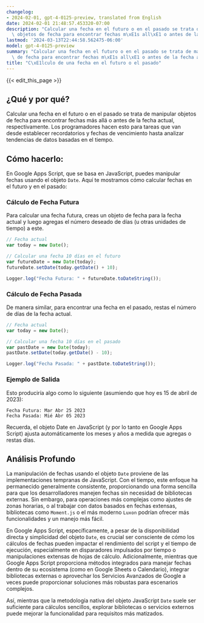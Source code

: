 ```yaml
---
changelog:
- 2024-02-01, gpt-4-0125-preview, translated from English
date: 2024-02-01 21:48:57.453320-07:00
description: "Calcular una fecha en el futuro o en el pasado se trata de manipular\
  \ objetos de fecha para encontrar fechas m\xE1s all\xE1 o antes de la fecha actual,\u2026"
lastmod: '2024-03-13T22:44:58.562475-06:00'
model: gpt-4-0125-preview
summary: "Calcular una fecha en el futuro o en el pasado se trata de manipular objetos\
  \ de fecha para encontrar fechas m\xE1s all\xE1 o antes de la fecha actual,\u2026"
title: "C\xE1lculo de una fecha en el futuro o el pasado"
---
```


{{< edit_this_page >}}

## ¿Qué y por qué?

Calcular una fecha en el futuro o en el pasado se trata de manipular objetos de fecha para encontrar fechas más allá o antes de la fecha actual, respectivamente. Los programadores hacen esto para tareas que van desde establecer recordatorios y fechas de vencimiento hasta analizar tendencias de datos basadas en el tiempo.

## Cómo hacerlo:

En Google Apps Script, que se basa en JavaScript, puedes manipular fechas usando el objeto `Date`. Aquí te mostramos cómo calcular fechas en el futuro y en el pasado:

### Cálculo de Fecha Futura

Para calcular una fecha futura, creas un objeto de fecha para la fecha actual y luego agregas el número deseado de días (u otras unidades de tiempo) a este.

```javascript
// Fecha actual
var today = new Date();

// Calcular una fecha 10 días en el futuro
var futureDate = new Date(today);
futureDate.setDate(today.getDate() + 10);

Logger.log("Fecha Futura: " + futureDate.toDateString());
```

### Cálculo de Fecha Pasada

De manera similar, para encontrar una fecha en el pasado, restas el número de días de la fecha actual.

```javascript
// Fecha actual
var today = new Date();

// Calcular una fecha 10 días en el pasado
var pastDate = new Date(today);
pastDate.setDate(today.getDate() - 10);

Logger.log("Fecha Pasada: " + pastDate.toDateString());
```

### Ejemplo de Salida

Esto produciría algo como lo siguiente (asumiendo que hoy es 15 de abril de 2023):

```
Fecha Futura: Mar Abr 25 2023
Fecha Pasada: Mié Abr 05 2023
```

Recuerda, el objeto Date en JavaScript (y por lo tanto en Google Apps Script) ajusta automáticamente los meses y años a medida que agregas o restas días.

## Análisis Profundo

La manipulación de fechas usando el objeto `Date` proviene de las implementaciones tempranas de JavaScript. Con el tiempo, este enfoque ha permanecido generalmente consistente, proporcionando una forma sencilla para que los desarrolladores manejen fechas sin necesidad de bibliotecas externas. Sin embargo, para operaciones más complejas como ajustes de zonas horarias, o al trabajar con datos basados en fechas extensas, bibliotecas como `Moment.js` o el más moderno `Luxon` podrían ofrecer más funcionalidades y un manejo más fácil.

En Google Apps Script, específicamente, a pesar de la disponibilidad directa y simplicidad del objeto `Date`, es crucial ser consciente de cómo los cálculos de fechas pueden impactar el rendimiento del script y el tiempo de ejecución, especialmente en disparadores impulsados por tiempo o manipulaciones extensas de hojas de cálculo. Adicionalmente, mientras que Google Apps Script proporciona métodos integrados para manejar fechas dentro de su ecosistema (como en Google Sheets o Calendario), integrar bibliotecas externas o aprovechar los Servicios Avanzados de Google a veces puede proporcionar soluciones más robustas para escenarios complejos.

Así, mientras que la metodología nativa del objeto JavaScript `Date` suele ser suficiente para cálculos sencillos, explorar bibliotecas o servicios externos puede mejorar la funcionalidad para requisitos más matizados.
